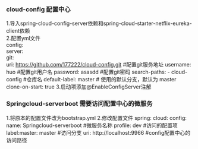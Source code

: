 ### cloud-config 配置中心
1.导入spring-cloud-config-server依赖和spring-cloud-starter-netflix-eureka-client依赖<br>
2.配置yml文件<br>
config:<br>
   server:<br>
        git:<br>
          uri: https://github.com/177222/cloud-config.git  #配置git服务地址
          username: huo #配置git用户名
          password: asasdd #配置git密码
          search-paths:
            - cloud-config  #仓库名
          default-label: master # 使用的默认分支，默认为 master
          clone-on-start: true
3.启动项添加@EnableConfigServer注解
### Springcloud-serverboot 需要访问配置中心的微服务
1.将原本的配置文件改为bootstrap.yml
2.修改配置文件
spring:
  cloud:
    config:
      name: Springcloud-serverboot #微服务名称
      profile: dev #访问的配置项
      label:master: master #访问分支
      uri: http://localhost:9966 #config配置中心的访问路径
